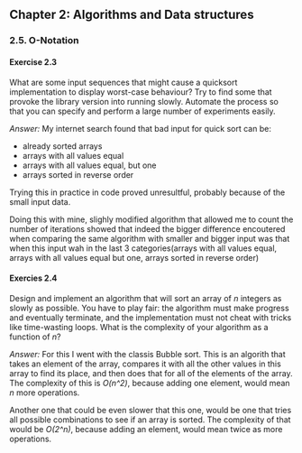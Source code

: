 ## Chapter 2: Algorithms and Data structures

### 2.5. O-Notation

#### Exercise 2.3
What are some input sequences that might cause a quicksort implementation to display worst-case behaviour?
Try to find some that provoke the library version into running slowly. 
Automate the process so that you can specify and perform a large number of experiments easily.

*Answer:* My internet search found that bad input for quick sort can be:
- already sorted arrays
- arrays with all values equal
- arrays with all values equal, but one
- arrays sorted in reverse order

Trying this in practice in code proved unresultful, probably because of the small input data.

Doing this with mine, slighly modified algorithm that allowed me to count the number of iterations showed 
that indeed the bigger difference encoutered when comparing the same algorithm with smaller and bigger input 
was that when this input wah in the last 3 categories(arrays with all values equal, arrays with all values 
equal but one, arrays sorted in reverse order)

#### Exercies 2.4
Design and implement an algorithm that will sort an array of *n* integers as slowly as possible.
You have to play fair: the algorithm must make progress and eventually terminate, and the implementation
must not cheat with tricks like time-wasting loops. What is the complexity of your algorithm as a function of *n*?

*Answer:* For this I went with the classis Bubble sort. This is an algorith that takes an element of the 
array, compares it with all the other values in this array to find its place, and then does that for all of
the elements of the array. The complexity of this is *O(n^2)*, because adding one element, would mean *n* more operations.

Another one that could be even slower that this one, would be one that tries all possible combinations to see if an array is sorted.
The complexity of that would be *O(2^n)*, because adding an element, would mean twice as more operations.